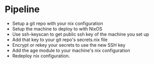 # Pipeline
- Setup a git repo with your nix configuration
- Setup the machine to deploy to with NixOS
- Use ssh-keyscan to get public ssh key of the machine you set up
- Add that key to your git repo's secrets.nix file
- Encrypt or rekey your secrets to use the new SSH key
- Add the age module to your machine's nix configuration
- Redeploy nix configuration.

